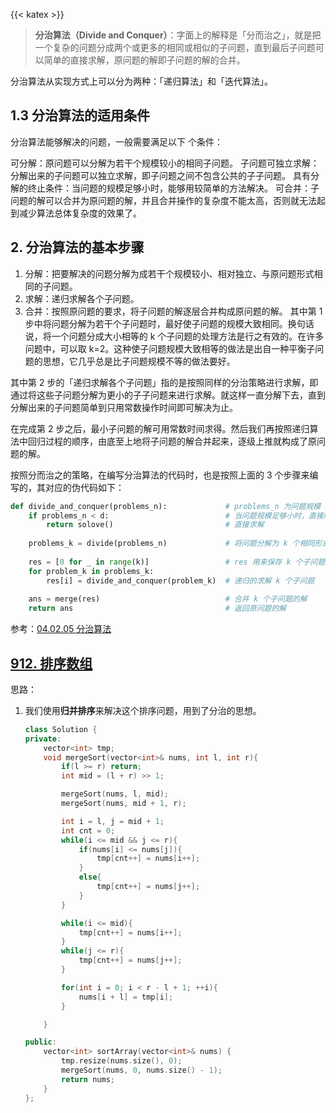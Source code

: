 <!-- ---
title: Datawhale数据结构基础课程笔记-(Day3-6)分治
description: 分治算法（Divide and Conquer）：字面上的解释是「分而治之」，就是把一个复杂的问题分成两个或更多的相同或相似的子问题，直到最后子问题可以简单的直接求解，原问题的解即子问题的解的合并。
toc: true
authors:
  - Haoran Zhou
tags:
categories:
series:
date: '2023-12-18T13:11:22+08:00'
lastmod: '2023-12-18T13:11:22+08:00'
featuredImage:
draft: false
--- -->

{{< katex >}}

> **分治算法（Divide and Conquer）**：字面上的解释是「分而治之」，就是把一个复杂的问题分成两个或更多的相同或相似的子问题，直到最后子问题可以简单的直接求解，原问题的解即子问题的解的合并。

分治算法从实现方式上可以分为两种：「递归算法」和「迭代算法」。

## 1.3 分治算法的适用条件
分治算法能够解决的问题，一般需要满足以下 
 个条件：

可分解：原问题可以分解为若干个规模较小的相同子问题。
子问题可独立求解：分解出来的子问题可以独立求解，即子问题之间不包含公共的子子问题。
具有分解的终止条件：当问题的规模足够小时，能够用较简单的方法解决。
可合并：子问题的解可以合并为原问题的解，并且合并操作的复杂度不能太高，否则就无法起到减少算法总体复杂度的效果了。

## 2. 分治算法的基本步骤

1. 分解：把要解决的问题分解为成若干个规模较小、相对独立、与原问题形式相同的子问题。
2. 求解：递归求解各个子问题。
3. 合并：按照原问题的要求，将子问题的解逐层合并构成原问题的解。
其中第 1 步中将问题分解为若干个子问题时，最好使子问题的规模大致相同。换句话说，将一个问题分成大小相等的 k 个子问题的处理方法是行之有效的。在许多问题中，可以取 k=2。这种使子问题规模大致相等的做法是出自一种平衡子问题的思想，它几乎总是比子问题规模不等的做法要好。

其中第 2 步的「递归求解各个子问题」指的是按照同样的分治策略进行求解，即通过将这些子问题分解为更小的子子问题来进行求解。就这样一直分解下去，直到分解出来的子问题简单到只用常数操作时间即可解决为止。

在完成第 2 步之后，最小子问题的解可用常数时间求得。然后我们再按照递归算法中回归过程的顺序，由底至上地将子问题的解合并起来，逐级上推就构成了原问题的解。

按照分而治之的策略，在编写分治算法的代码时，也是按照上面的 3 个步骤来编写的，其对应的伪代码如下：
```python
def divide_and_conquer(problems_n):             # problems_n 为问题规模
    if problems_n < d:                          # 当问题规模足够小时，直接解决该问题
        return solove()                         # 直接求解
    
    problems_k = divide(problems_n)             # 将问题分解为 k 个相同形式的子问题
    
    res = [0 for _ in range(k)]                 # res 用来保存 k 个子问题的解
    for problem_k in problems_k:
        res[i] = divide_and_conquer(problem_k)  # 递归的求解 k 个子问题
    
    ans = merge(res)                            # 合并 k 个子问题的解
    return ans                                  # 返回原问题的解
```

参考：[04.02.05 分治算法](https://github.com/datawhalechina/leetcode-notes/blob/main/docs/ch04/04.02/04.02.05-Divide-And-Conquer-Algorithm.md)

## [912. 排序数组](https://leetcode.cn/problems/sort-an-array/description/)

思路：
1. 我们使用**归并排序**来解决这个排序问题，用到了分治的思想。
    ```cpp
    class Solution {
    private:
        vector<int> tmp;
        void mergeSort(vector<int>& nums, int l, int r){
            if(l >= r) return;
            int mid = (l + r) >> 1;

            mergeSort(nums, l, mid);
            mergeSort(nums, mid + 1, r);

            int i = l, j = mid + 1;
            int cnt = 0;
            while(i <= mid && j <= r){
                if(nums[i] <= nums[j]){
                    tmp[cnt++] = nums[i++];
                }
                else{
                    tmp[cnt++] = nums[j++];
                }
            }

            while(i <= mid){
                tmp[cnt++] = nums[i++];
            }
            while(j <= r){
                tmp[cnt++] = nums[j++];
            }

            for(int i = 0; i < r - l + 1; ++i){
                nums[i + l] = tmp[i];
            }
    
        }

    public:
        vector<int> sortArray(vector<int>& nums) {
            tmp.resize(nums.size(), 0);
            mergeSort(nums, 0, nums.size() - 1);
            return nums;
        }
    };

    ```